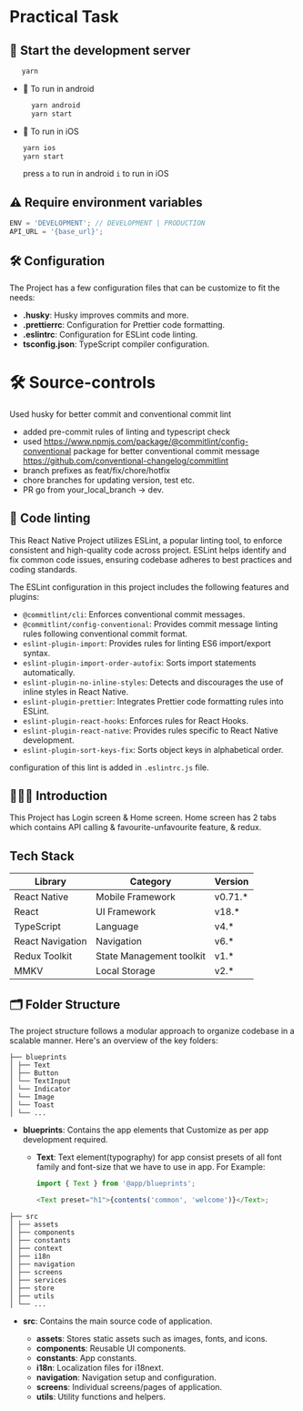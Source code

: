 <!-- @format -->

# Practical Task

## 🚚 Start the development server

```bash
   yarn
```

- 🚀 To run in android

  ```bash
    yarn android
    yarn start
  ```

- 🚀 To run in iOS

  ```bash
  yarn ios
  yarn start
  ```

  press `a` to run in android `i` to run in iOS

## ⚠️ Require environment variables

```typescript
ENV = 'DEVELOPMENT'; // DEVELOPMENT | PRODUCTION
API_URL = '{base_url}';
```

## 🛠️ Configuration

The Project has a few configuration files that can be customize to fit the needs:

- **.husky**: Husky improves commits and more.
- **.prettierrc**: Configuration for Prettier code formatting.
- **.eslintrc**: Configuration for ESLint code linting.
- **tsconfig.json**: TypeScript compiler configuration.

# 🛠️ Source-controls

Used husky for better commit and conventional commit lint

- added pre-commit rules of linting and typescript check
- used <https://www.npmjs.com/package/@commitlint/config-conventional> package for better conventional commit message <https://github.com/conventional-changelog/commitlint>
- branch prefixes as feat/fix/chore/hotfix
- chore branches for updating version, test etc.
- PR go from your_local_branch -> dev.

## 🎨 Code linting

This React Native Project utilizes ESLint, a popular linting tool, to enforce consistent and high-quality code across project. ESLint helps identify and fix common code issues, ensuring codebase adheres to best practices and coding standards.

The ESLint configuration in this project includes the following features and plugins:

- `@commitlint/cli`: Enforces conventional commit messages.
- `@commitlint/config-conventional`: Provides commit message linting rules following conventional commit format.
- `eslint-plugin-import`: Provides rules for linting ES6 import/export syntax.
- `eslint-plugin-import-order-autofix`: Sorts import statements automatically.
- `eslint-plugin-no-inline-styles`: Detects and discourages the use of inline styles in React Native.
- `eslint-plugin-prettier`: Integrates Prettier code formatting rules into ESLint.
- `eslint-plugin-react-hooks`: Enforces rules for React Hooks.
- `eslint-plugin-react-native`: Provides rules specific to React Native development.
- `eslint-plugin-sort-keys-fix`: Sorts object keys in alphabetical order.

configuration of this lint is added in `.eslintrc.js` file.

## 🙋🏼‍♂️ Introduction

This Project has Login screen & Home screen. Home screen has 2 tabs which contains API calling & favourite-unfavourite feature, & redux.

## Tech Stack

| Library          | Category                 | Version  |
| ---------------- | ------------------------ | -------- |
| React Native     | Mobile Framework         | v0.71.\* |
| React            | UI Framework             | v18.\*   |
| TypeScript       | Language                 | v4.\*    |
| React Navigation | Navigation               | v6.\*    |
| Redux Toolkit    | State Management toolkit | v1.\*    |
| MMKV             | Local Storage            | v2.\*    |

## 🗂️ Folder Structure

The project structure follows a modular approach to organize codebase in a scalable manner. Here's an overview of the key folders:

```
├── blueprints
│ ├── Text
│ ├── Button
│ └── TextInput
│ └── Indicator
│ └── Image
│ └── Toast
│ └── ...
```

- **blueprints**: Contains the app elements that Customize as per app development required.

  - **Text**: Text element(typography) for app consist presets of all font family and font-size that we have to use in app.
    For Example:

    ```js
    import { Text } from '@app/blueprints';

    <Text preset="h1">{contents('common', 'welcome')}</Text>;
    ```

```
├── src
│ ├── assets
│ ├── components
│ ├── constants
│ ├── context
│ ├── i18n
│ ├── navigation
│ ├── screens
│ ├── services
│ ├── store
│ ├── utils
│ └── ...
```

- **src**: Contains the main source code of application.

  - **assets**: Stores static assets such as images, fonts, and icons.
  - **components**: Reusable UI components.
  - **constants**: App constants.
  - **i18n**: Localization files for i18next.
  - **navigation**: Navigation setup and configuration.
  - **screens**: Individual screens/pages of application.
  - **utils**: Utility functions and helpers.
